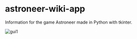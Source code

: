 # astroneer-wiki-app
Information for the game Astroneer made in Python with tkinter.

![gui1](gui.gif)